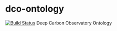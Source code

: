 # dco-ontology
[![Build Status](https://secure.travis-ci.org/tetherless-world/dco-ontology.png)](http://travis-ci.org/tetherless-world/dco-ontology)
Deep Carbon Observatory Ontology
